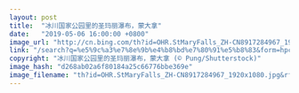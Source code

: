 ```yaml
---
layout: post
title:  "冰川国家公园里的圣玛丽瀑布，蒙大拿"
date:   "2019-05-06 16:00:00 +0800"
image_url: "http://cn.bing.com/th?id=OHR.StMaryFalls_ZH-CN8917284967_1920x1080.jpg&rf=LaDigue_1920x1080.jpg&pid=hp"
link: "/search?q=%e5%9c%a3%e7%8e%9b%e4%b8%bd%e7%80%91%e5%b8%83&form=hpcapt&mkt=zh-cn"
copyright: "冰川国家公园里的圣玛丽瀑布，蒙大拿 (© Pung/Shutterstock)"
image_hash: "d268ab02a6f80184a25c66776bbe369e"
image_filename: "th?id=OHR.StMaryFalls_ZH-CN8917284967_1920x1080.jpg&rf=LaDigue_1920x1080.jpg&pid=hp"
---
```

